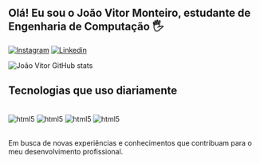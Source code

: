 ## Olá! Eu sou o João Vitor Monteiro, estudante de Engenharia de Computação 🖐

[![Instagram](https://img.shields.io/badge/Instagram-E4405F?style=for-the-badge&logo=instagram&logoColor=white)](https://www.instagram.com/_._monteiro)
[![Linkedin](https://img.shields.io/badge/LinkedIn-0077B5?style=for-the-badge&logo=linkedin&logoColor=white)](https://www.linkedin.com/in/jo%C3%A3o-vitor-monteiro-da-silva-4052362b6)

![João Vitor GitHub stats](https://github-readme-stats.vercel.app/api?username=Monteiro208&show_icons=true&theme=radical)

## Tecnologias que uso diariamente

<div style="display: inline_block"><br/>
  <img align="center" alt="html5" src="https://img.shields.io/badge/Ubuntu-E95420?style=for-the-badge&logo=ubuntu&logoColor=white" />
  <img align="center" alt="html5" src="https://img.shields.io/badge/C-00599C?style=for-the-badge&logo=c&logoColor=white" />
  <img align="center" alt="html5" src="https://img.shields.io/badge/C%2B%2B-00599C?style=for-the-badge&logo=c%2B%2B&logoColor=white" />
  <img align="center" alt="html5" src="https://img.shields.io/badge/Python-3776AB?style=for-the-badge&logo=python&logoColor=white" />
</div><br/>

Em busca de novas experiências e conhecimentos que contribuam para o meu desenvolvimento profissional.
